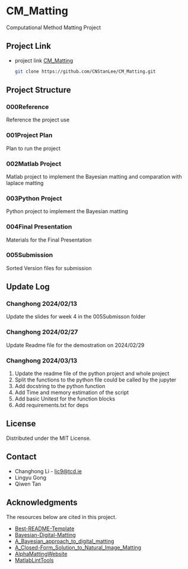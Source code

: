 # CM_Matting
Computational Method Matting Project


## Project Link
* project link [CM_Matting](https://github.com/CNStanLee/CM_Matting.git)
  ```sh
  git clone https://github.com/CNStanLee/CM_Matting.git
  ```

## Project Structure
### 000Reference
Reference the project use
### 001Project Plan
Plan to run the project
### 002Matlab Project
Matlab project to implement the Bayesian matting and comparation with laplace matting
### 003Python Project
Python project to implement the Bayesian matting
### 004Final Presentation
Materials for the Final Presentation
### 005Submission
Sorted Version files for submission
## Update Log
### Changhong 2024/02/13
Update the slides for week 4 in the 005Submisson folder
### Changhong 2024/02/27
Update Readme file for the demostration on 2024/02/29
### Changhong 2024/03/13
1. Update the readme file of the python project and whole project
2. Split the functions to the python file could be called by the jupyter
3. Add docstring to the python function
4. Add Time and memory estimation of the script
5. Add basic Unitest for the function blocks 
6. Add requirements.txt for deps


<!-- LICENSE -->
## License

Distributed under the MIT License. 


<!-- CONTACT -->
## Contact

* Changhong Li - lic9@tcd.ie
* Lingyu Gong
* Qiwen Tan

<!-- ACKNOWLEDGMENTS -->
## Acknowledgments

The resources below are cited in this project.

* [Best-README-Template](https://github.com/othneildrew/Best-README-Template)
* [Bayesian-Digital-Matting](https://github.com/clotha87762/Bayesian-Digital-Matting)
* [A_Bayesian_approach_to_digital_matting](https://ieeexplore.ieee.org/abstract/document/990970)
* [A_Closed-Form_Solution_to_Natural_Image_Matting](https://ieeexplore.ieee.org/abstract/document/4359322)
* [AlphaMattingWebsite](http://www.alphamatting.com/)
* [MatlabLintTools](http://dirac.mee.tcd.ie/matlab_check.php)

